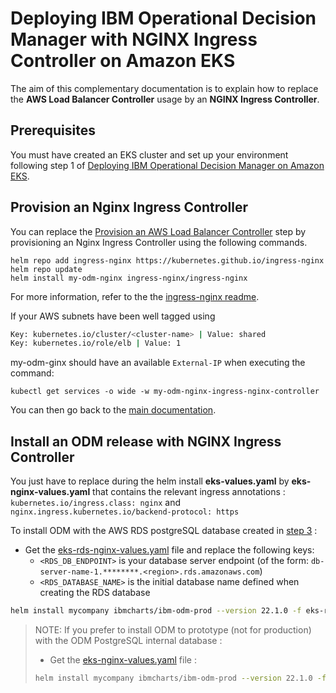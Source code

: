# Deploying IBM Operational Decision Manager with NGINX Ingress Controller on Amazon EKS

The aim of this complementary documentation is to explain how to replace the **AWS Load Balancer Controller** usage by an **NGINX Ingress Controller**.

## Prerequisites

You must have created an EKS cluster and set up your environment following step 1 of [Deploying IBM Operational Decision Manager on Amazon EKS](README.md#1-prepare-your-environment-40-min).

## Provision an Nginx Ingress Controller

You can replace the [Provision an AWS Load Balancer Controller](README.md#c-provision-an-aws-load-balancer-controller) step by provisioning an Nginx Ingress Controller using the following commands.

```console
helm repo add ingress-nginx https://kubernetes.github.io/ingress-nginx
helm repo update
helm install my-odm-nginx ingress-nginx/ingress-nginx
```

For more information, refer to the the [ingress-nginx readme](https://github.com/kubernetes/ingress-nginx/tree/main/charts/ingress-nginx#install-chart).

If your AWS subnets have been well tagged using

```bash
Key: kubernetes.io/cluster/<cluster-name> | Value: shared
Key: kubernetes.io/role/elb | Value: 1
```

my-odm-ginx should have an available `External-IP` when executing the command:

```console
kubectl get services -o wide -w my-odm-nginx-ingress-nginx-controller
```

You can then go back to the [main documentation](README.md#2-prepare-your-environment-for-the-odm-installation-25-min).

## Install an ODM release with NGINX Ingress Controller

You just have to replace during the helm install **eks-values.yaml** by **eks-nginx-values.yaml** that contains the relevant ingress annotations :
`kubernetes.io/ingress.class: nginx` and `nginx.ingress.kubernetes.io/backend-protocol: https`

To install ODM with the AWS RDS postgreSQL database created in [step 3](README.md#3-create-an-rds-database-20-min) :

- Get the [eks-rds-nginx-values.yaml](./eks-rds-nginx-values.yaml) file and replace the following keys:
  - `<RDS_DB_ENDPOINT>` is your database server endpoint (of the form: `db-server-name-1.********.<region>.rds.amazonaws.com`)
  - `<RDS_DATABASE_NAME>` is the initial database name defined when creating the RDS database


```bash
helm install mycompany ibmcharts/ibm-odm-prod --version 22.1.0 -f eks-rds-nginx-values.yaml
```
>NOTE: If you prefer to install ODM to prototype (not for production) with the ODM PostgreSQL internal database :
>
>- Get the [eks-nginx-values.yaml](./eks-nginx-values.yaml) file :
>
>```bash
>helm install mycompany ibmcharts/ibm-odm-prod --version 22.1.0 -f eks-nginx-values.yaml
>```
